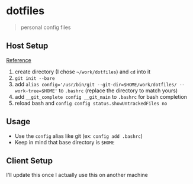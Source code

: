 # dotfiles
> personal config files

## Host Setup
[Reference](https://www.atlassian.com/git/tutorials/dotfiles)
1. create directory (I chose `~/work/dotfiles`) and `cd` into it
1. `git init --bare`
1. add `alias config='/usr/bin/git --git-dir=$HOME/work/dotfiles/ --work-tree=$HOME'` to `.bashrc` (replace the directory to match yours)
1. add `__git_complete config __git_main` to `.bashrc` for bash completion
1. reload bash and `config config status.showUntrackedFiles no`

## Usage
- Use the `config` alias like git (ex: `config add .bashrc`)
- Keep in mind that base directory is `$HOME`

## Client Setup
I'll update this once I actually use this on another machine

